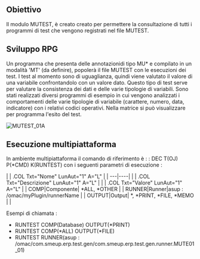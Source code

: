 ## Obiettivo
Il modulo MUTEST, è creato creato per permettere la consultazione di tutti i programmi di test che vengono registrati nel file MUTEST.

## Sviluppo RPG
Un programma che presenta delle annotazionidi tipo MU\* e compilato in un modalità 'MT' (da definire), popolerà il file MUTEST con le esecuzioni dei test.
I test al momento sono di uguaglianza, quindi viene valutato il valore di una variabile confrontandolo con un valore dato.
Questo tipo di test serve per valutare la consistenza dei dati e delle varie tipologie di variabili.
Sono stati realizzati diversi programmi di esempio in cui vengono analizzati i comportamenti delle varie tipologie di variabile (carattere, numero, data, indicatore)
con i relativi codici operativi.
Nella matrice si può visualizzare per programma l'esito del test.

![MUTEST_01A](https://doc.smeup.com/immagini/MUTEST_01/MUTEST_01A.png)

## Esecuzione multipiattaforma
In ambiente multipiattaforma il comando di riferimento è  :  : DEC T(OJ) P(\*CMD) K(RUNTEST) con i seguenti parametri di esecuzione : 

| 
| .COL Txt="Nome" LunAut="1" A="L" |
| ---|----|
| 
| .COL Txt="Descrizione" LunAut="1" A="L" |
| 
| .COL Txt="Valore" LunAut="1" A="L" |
| COMP|Componente| \*ALL, \*OTHER |
| RUNNER|Runner|asup : /omac/myPlugin/runnerName |
| OUTPUT|Output| \*, \*PRINT, \*FILE, \*MEMO |
| 


Esempi di chiamata : 
-  RUNTEST COMP(Database) OUTPUT(\*PRINT)
-  RUNTEST COMP(\*ALL) OUTPUT(\*FILE)
-  RUNTEST RUNNER(asup : /omac/com.smeup.erp.test.gen/com.smeup.erp.test.gen.runner.MUTE01_01)


